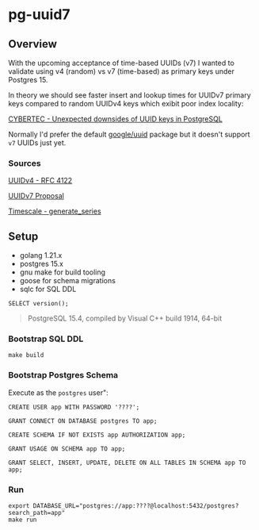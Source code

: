 # pg-uuid7

## Overview

With the upcoming acceptance of time-based UUIDs (v7) I wanted to validate using v4 (random) vs v7 (time-based) as primary keys under Postgres 15. 

In theory we should see faster insert and lookup times for UUIDv7 primary keys compared to random UUIDv4 keys which exibit poor index locality:

[CYBERTEC - Unexpected downsides of UUID keys in PostgreSQL](https://www.cybertec-postgresql.com/en/unexpected-downsides-of-uuid-keys-in-postgresql/)

Normally I'd prefer the default [google/uuid](https://pkg.go.dev/github.com/google/uuid) package but it doesn't support `v7` UUIDs just yet.

### Sources

[UUIDv4 - RFC 4122](https://www.rfc-editor.org/rfc/rfc4122)

[UUIDv7 Proposal](https://datatracker.ietf.org/doc/html/draft-peabody-dispatch-new-uuid-format-04)

[Timescale - generate_series](https://www.timescale.com/blog/how-to-create-lots-of-sample-time-series-data-with-postgresql-generate_series/)

## Setup

- golang 1.21.x
- postgres 15.x
- gnu make for build tooling
- goose for schema migrations
- sqlc for SQL DDL

`SELECT version();`

> PostgreSQL 15.4, compiled by Visual C++ build 1914, 64-bit

### Bootstrap SQL DDL

```
make build
```

### Bootstrap Postgres Schema

Execute as the `postgres` user":

```
CREATE USER app WITH PASSWORD '????';

GRANT CONNECT ON DATABASE postgres TO app;

CREATE SCHEMA IF NOT EXISTS app AUTHORIZATION app;

GRANT USAGE ON SCHEMA app TO app;

GRANT SELECT, INSERT, UPDATE, DELETE ON ALL TABLES IN SCHEMA app TO app;
```

### Run

```
export DATABASE_URL="postgres://app:????@localhost:5432/postgres?search_path=app"
make run
```
